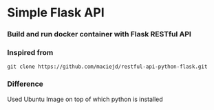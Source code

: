 # Simple Flask API
### Build and run docker container with Flask RESTful API

### Inspired from 
`git clone https://github.com/maciejd/restful-api-python-flask.git`

### Difference

Used Ubuntu Image on top of which python is installed

